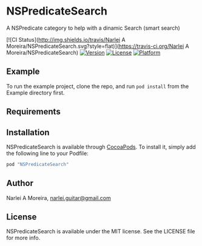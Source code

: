 # NSPredicateSearch

A NSPredicate category to help with a dinamic Search (smart search)

[![CI Status](http://img.shields.io/travis/Narlei A Moreira/NSPredicateSearch.svg?style=flat)](https://travis-ci.org/Narlei A Moreira/NSPredicateSearch)
[![Version](https://img.shields.io/cocoapods/v/NSPredicateSearch.svg?style=flat)](http://cocoapods.org/pods/NSPredicateSearch)
[![License](https://img.shields.io/cocoapods/l/NSPredicateSearch.svg?style=flat)](http://cocoapods.org/pods/NSPredicateSearch)
[![Platform](https://img.shields.io/cocoapods/p/NSPredicateSearch.svg?style=flat)](http://cocoapods.org/pods/NSPredicateSearch)

## Example

To run the example project, clone the repo, and run `pod install` from the Example directory first.

## Requirements

## Installation

NSPredicateSearch is available through [CocoaPods](http://cocoapods.org). To install
it, simply add the following line to your Podfile:

```ruby
pod "NSPredicateSearch"
```

## Author

Narlei A Moreira, narlei.guitar@gmail.com

## License

NSPredicateSearch is available under the MIT license. See the LICENSE file for more info.
